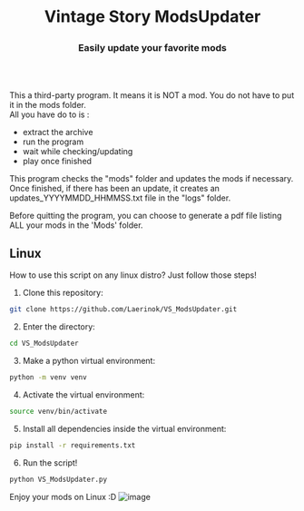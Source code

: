 # <p align="center">Vintage Story ModsUpdater</p>
### <p align="center">Easily update your favorite mods</p>
<br><br>

This a third-party program. It means it is NOT a mod. You do not have to put it in the mods folder.<br>
All you have do to is :
- extract the archive
- run the program
- wait while checking/updating
- play once finished
<p>This program checks the "mods" folder and updates the mods if necessary. Once finished, if there has been an update, it creates an updates_YYYYMMDD_HHMMSS.txt file in the "logs" folder.</p>
<p>Before quitting the program, you can choose to generate a pdf file listing ALL your mods in the 'Mods' folder.</p>


## Linux 

How to use this script on any linux distro? Just follow those steps!
1. Clone this repository:
```bash
git clone https://github.com/Laerinok/VS_ModsUpdater.git
```

2. Enter the directory:
```bash
cd VS_ModsUpdater
```

3. Make a python virtual environment:
```bash
python -m venv venv
```

4. Activate the virtual environment:
```bash
source venv/bin/activate
```

5. Install all dependencies inside the virtual environment:
```bash
pip install -r requirements.txt
```

6. Run the script!
```bash
python VS_ModsUpdater.py
```

Enjoy your mods on Linux :D
![image](https://github.com/user-attachments/assets/f1248d8b-cb23-4007-867e-8efe7d1d02b5)
